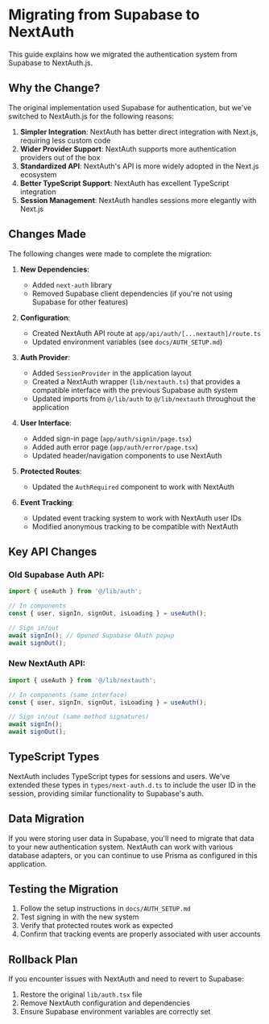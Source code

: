 # Migrating from Supabase to NextAuth

This guide explains how we migrated the authentication system from Supabase to NextAuth.js.

## Why the Change?

The original implementation used Supabase for authentication, but we've switched to NextAuth.js for the following reasons:

1. **Simpler Integration**: NextAuth has better direct integration with Next.js, requiring less custom code
2. **Wider Provider Support**: NextAuth supports more authentication providers out of the box
3. **Standardized API**: NextAuth's API is more widely adopted in the Next.js ecosystem
4. **Better TypeScript Support**: NextAuth has excellent TypeScript integration
5. **Session Management**: NextAuth handles sessions more elegantly with Next.js

## Changes Made

The following changes were made to complete the migration:

1. **New Dependencies**:
   - Added `next-auth` library
   - Removed Supabase client dependencies (if you're not using Supabase for other features)

2. **Configuration**:
   - Created NextAuth API route at `app/api/auth/[...nextauth]/route.ts`
   - Updated environment variables (see `docs/AUTH_SETUP.md`)

3. **Auth Provider**:
   - Added `SessionProvider` in the application layout
   - Created a NextAuth wrapper (`lib/nextauth.ts`) that provides a compatible interface with the previous Supabase auth system
   - Updated imports from `@/lib/auth` to `@/lib/nextauth` throughout the application

4. **User Interface**:
   - Added sign-in page (`app/auth/signin/page.tsx`)
   - Added auth error page (`app/auth/error/page.tsx`)
   - Updated header/navigation components to use NextAuth

5. **Protected Routes**:
   - Updated the `AuthRequired` component to work with NextAuth

6. **Event Tracking**:
   - Updated event tracking system to work with NextAuth user IDs
   - Modified anonymous tracking to be compatible with NextAuth

## Key API Changes

### Old Supabase Auth API:

```typescript
import { useAuth } from '@/lib/auth';

// In components
const { user, signIn, signOut, isLoading } = useAuth();

// Sign in/out
await signIn(); // Opened Supabase OAuth popup
await signOut();
```

### New NextAuth API:

```typescript
import { useAuth } from '@/lib/nextauth';

// In components (same interface)
const { user, signIn, signOut, isLoading } = useAuth();

// Sign in/out (same method signatures)
await signIn(); 
await signOut();
```

## TypeScript Types

NextAuth includes TypeScript types for sessions and users. We've extended these types in `types/next-auth.d.ts` to include the user ID in the session, providing similar functionality to Supabase's auth.

## Data Migration

If you were storing user data in Supabase, you'll need to migrate that data to your new authentication system. NextAuth can work with various database adapters, or you can continue to use Prisma as configured in this application.

## Testing the Migration

1. Follow the setup instructions in `docs/AUTH_SETUP.md`
2. Test signing in with the new system
3. Verify that protected routes work as expected
4. Confirm that tracking events are properly associated with user accounts

## Rollback Plan

If you encounter issues with NextAuth and need to revert to Supabase:

1. Restore the original `lib/auth.tsx` file
2. Remove NextAuth configuration and dependencies
3. Ensure Supabase environment variables are correctly set 